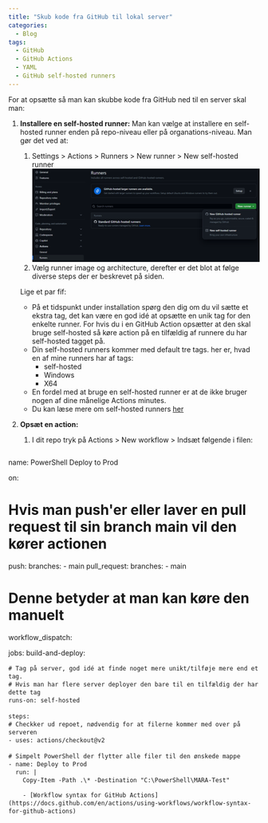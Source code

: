 ```yaml
---
title: "Skub kode fra GitHub til lokal server"
categories:
  - Blog
tags:
  - GitHub
  - GitHub Actions
  - YAML
  - GitHub self-hosted runners
---
```


For at opsætte så man kan skubbe kode fra GitHub ned til en server skal man: 
1. **Installere en self-hosted runner:** Man kan vælge at installere en self-hosted runner enden på repo-niveau eller på organations-niveau. Man gør det ved at:
	1. Settings > Actions > Runners > New runner > New self-hosted runner
	   ![New self-hosted runner i en organization](/assets/images/2023-07-06/New_self-hosted_runner.png)
	2. Vælg runner image og architecture, derefter er det blot at følge diverse steps der er beskrevet på siden.
	   
	Lige et par fif:
	- På et tidspunkt under installation spørg den dig om du vil sætte et ekstra tag, det kan være en god idé at opsætte en unik tag for den enkelte runner. For hvis du i en GitHub Action opsætter at den skal bruge self-hosted så køre action på en tilfældig af runnere du har self-hosted tagget på.
	- Din self-hosted runners kommer med default tre tags. her er, hvad en af mine runners har af tags:
		- self-hosted
		- Windows
		- X64
	- En fordel med at bruge en self-hosted runner er at de ikke bruger nogen af dine månelige Actions minutes.
	- Du kan læse mere om self-hosted runners [her](https://docs.github.com/en/actions/hosting-your-own-runners/managing-self-hosted-runners/about-self-hosted-runners)
2. **Opsæt en action:** 
	1. I dit repo tryk på Actions > New workflow > Indsæt følgende i filen:
	   ```yml
name: PowerShell Deploy to Prod

on:
  # Hvis man push'er eller laver en pull request til sin branch main vil den kører actionen
  push:
    branches:
      - main
  pull_request:
    branches:
      - main
  # Denne betyder at man kan køre den manuelt
  workflow_dispatch:

jobs:
  build-and-deploy:

    # Tag på server, god idé at finde noget mere unikt/tilføje mere end et tag.
    # Hvis man har flere server deployer den bare til en tilfældig der har dette tag
    runs-on: self-hosted

    steps:
    # Checkker ud repoet, nødvendig for at filerne kommer med over på serveren
    - uses: actions/checkout@v2

    # Simpelt PowerShell der flytter alle filer til den ønskede mappe
    - name: Deploy to Prod
      run: |
        Copy-Item -Path .\* -Destination "C:\PowerShell\MARA-Test"
```
	- [Workflow syntax for GitHub Actions](https://docs.github.com/en/actions/using-workflows/workflow-syntax-for-github-actions)
